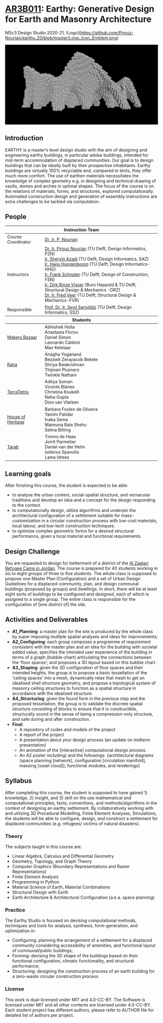 # [AR3B011](http://studiegids.tudelft.nl/a101_displayCourse.do?course_id=48158&_NotifyTextSearch_): Earthy: Generative Design for Earth and Masonry Architecture 
MSc3 Design Studio 2020-21, !Logo](https://github.com/Pirouz-Nourian/earthy_20/blob/master/Logo_Icon_Emblem.png)

<img src="_course_info/image1.png"/>

## Introduction

EARTHY is a master’s level design studio with the aim of designing and
engineering earthy buildings, in particular adobe buildings, intended
for mid-term accommodation of displaced communities. Our goal is to
design buildings that can be ideally built by their prospective
inhabitants. Earthy buildings are virtually 100% recyclable and,
compared to tents, they offer much more comfort. The use of earthen
materials necessitates the knowledge of complex geometry e.g. in
designing and technical drawing of vaults, domes and arches in optimal
shapes. The focus of the course is on the relations of materials, forms,
and structures, explored computationally. Automated construction design
and generation of assembly instructions are extra challenges to be
tackled via computation.

## People
<table width=100%>
    <thead >
        <tr class="header">
            <th colspan="2">Instruction Team</th>
        </tr>
    </thead>
    <tbody>
        <tr>
            <td>Course Coordinator</td>
            <td><a href="mailto:p.nourian@tudelft.nl">Dr. Ir. P. Nourian</a></td>
        </tr>
        <tr>
            <td>Instructors</td>
            <td>
                <a href="mailto:p.nourian@tudelft.nl">Dr. Ir. Pirouz Nourian</a> (TU Delft, Design Informatics, PZN)<br>
                <a href="mailto:S.Azadi-1@tudelft.nl">Ir. Shervin Azadi</a> (TU Delft, Design Informatics, SAZ)<br>
                <a href="mailto:J.J.J.G.Hoogenboom@tudelft.nl">Ir. Hans Hoogenboom</a> (TU Delft, Design Informatics-HHG)<br>
                <a href="mailto:F.R.Schnater@tudelft.nl">Ir. Frank Schnater</a> (TU Delft, Design of Construction, FSN)<br>
                <a href="mailto:Dirk%20Visser%20-%20BK">Ir. Dirk Rinze Visser</a> (Buro Happold &amp; TU Delft, Structural Design &amp; Mechanics -DRZ)<br>
                <a href="mailto:FAVeer@tudelft.nl">Dr. Ir. Fred Veer</a> (TU Delft, Structural Design &amp; Mechanics-FVR)<br>
            </td>
        </tr>
        <tr>
            <td>Responsible</td>
            <td><a href="mailto:i.s.sariyildiz@tudelft.nl">Prof. Dr. Ir. Sevil Sariyildiz</a> (TU Delft, Design Informatics, SSZ)</td>
        </tr>
    </tbody>
    <thead>
        <tr class="header">
            <th colspan="2">Students</th>
        </tr>
    </thead>
    <tbody>
        <tr>
            <td>
                <a href="https://github.com/shervinazadi/earthy_20/tree/master/Makers_Bazaar">Makers Bazaar</a>
            </td>
            <td>
                Abhishek Holla<br>
                Anastasia Florou<br>
                Daniel Simon<br>
                Leonardo Caldoni<br>
                Max Ketelaar
            </td>
        </tr>
        <tr>
            <td>
                <a href="https://github.com/shervinazadi/earthy_20/tree/master/Raha">Raha</a>
            </td>
            <td>
                Anagha Yoganand <br>
                Bezawit Zerayacob Bekele <br>
                Shriya Balakrishnan <br>
                Thijmen Pluimers <br>
                Twinkle Nathani <br>
            </td>
        </tr>
        <tr>
            <td>
                <a href="https://github.com/shervinazadi/earthy_20/tree/master/Terra_Tetris">TerraTetris</a>
            </td>
            <td>
                Aditya Soman <br>
                Vicente Blanes <br>
                Christina Koukelli <br>
                Neha Gupta <br>
                Dion van Vlarken
            </td>
        </tr>
        <tr>
            <td>
                <a href="https://github.com/shervinazadi/earthy_20/tree/master/House_of_Heritage">House of Heritage</a>
            </td>
            <td>
                Barbara Foolen de Oliveira <br>
                Yamini Patidar <br>
                Inaka Sema <br>
                Maimuna Bala Shehu <br>
                Selina Bitting <br>
            </td>
        </tr>
        <tr>
            <td>
                <a href="https://github.com/shervinazadi/earthy_20/tree/master/Tarab">Tarab</a>
            </td>
            <td>
                Timmo de Haas <br>
                Jorrit Parmetier <br>
                Daniel van der Helm <br>
                Isidoros Spanolio <br>
                Lama Idrees
            </td>
        </tr>
    </tbody>
</table>

## Learning goals

After finishing this course, the student is expected to be able:

- to analyse the urban context, social-spatial structure, and vernacular traditions and develop an idea and a concept for the design responding to the context.
- to computationally design, utilize algorithms and underpin the architectural configuration of a settlement suitable for mass-customization in a circular construction process with low-cost materials, local labour, and low-tech construction techniques.
- to optimize complex geometric forms for a desired structural performance, given a local material and functional requirements.

## Design Challenge

You are requested to design for betterment of a district of the [Al
Zaatari Refugee Camp in
Jordan](https://en.wikipedia.org/wiki/Zaatari_refugee_camp). The course
is prepared for 40 students working in six to eight groups of three to
five students. The whole class is supposed to propose one Master Plan
(Configuration) and a set of Urban Design Guidelines for a
displaced-community, plan, and design communal buildings (proposed by
groups) and dwellings. In short, there will be at least eight sorts of
buildings to be configured and designed, each of which is assigned to a
single group. The entire class is responsible for the configuration of
\[one district of\] the site.

## Activities and Deliverables

* **A1_Planning**: a master plan for the site is produced by the whole class by super imposing multiple spatial analyses and ideas for improvements;
* **A2_Configuring**: each group composes a programme of requirement consistent with the master plan and an idea for the building with societal added value; specifies the intended user experience of the building in terms of a graph (bubble-chart) articulating the connections between the ‘floor spaces’; and proposes a 3D layout based on this bubble chart.
* **A3_Shaping**: given the 3D configuration of floor spaces and their intended heights, the group is to propose a basic tessellation of the ‘ceiling spaces’ into a mesh, dynamically relax that mesh to get an idealised shell structure geometry, and propose a topological system of masonry ceiling structures to function as a spatial structure in accordance with the idealized structure.
* **A4_Structuring**: given the found form in the previous step and the proposed tessellation, the group is to validate the discrete spatial structure consisting of blocks to ensure that it is constructible, structurally sound in the sense of being a compression-only structure, and safe during and after construction.
* **Final**:
  - A repository of codes and models of the project
  - A report of the project
  - A presentation about your design process (an update on midterm presentation)
  - An animation of the \[interactive\] computational design process.
  - An A2 poster including) and the followings: {architectural diagrams (space planning \[network\], configuration \[circulation manifold\], massing \[voxel cloud\]), functional modules, and renderings}
  
## Syllabus

After completing this course, the student is supposed to have gained 1)
knowledge, 2) insight, and 3) skill on the use mathematical and
computational principles, facts, conventions, and methods/algorithms in
the context of designing an earthy settlement. By collaboratively
working with and utilizing 3D Procedural Modelling, Finite Element
Analyses, Simulations, the students will be able to configure, design,
and construct a settlement for displaced communities (e.g. refugees/
victims of natural disasters).

### Theory

The subjects taught in this course are:

- Linear Algebra, Calculus and Differential Geometry
- Geometry, Topology, and Graph Theory
- Computer Graphics (Boundary Representations and Raster Representations)
- Finite Element Analysis
- Programming in Python
- Material Science of Earth, Material Combinations
- Structural Design with Earth
- Earth Architecture & Architectural Configuration (a.k.a. space
    planning)

### Practice

The Earthy Studio is focused on devising computational methods,
techniques and tools for analysis, synthesis, form-generation, and
optimization in:

- Configuring: planning the arrangement of a settlement for a displaced community considering accessibility of amenities, and functional layout of communal/public buildings;
- Forming: devising the 3D shape of the buildings based on their functional configuration, climatic functionality, and structural performance;
- Structuring: designing the construction process of an earth building for a zero-waste circular construction process

### License

This work is dual-licensed under MIT and 4.0-CC-BY. The Software is licensed under MIT and all other contents are licensed under 4.0-CC-BY. Each student project has different authors, please refer to AUTHOR file for detailed list of authors per project.
